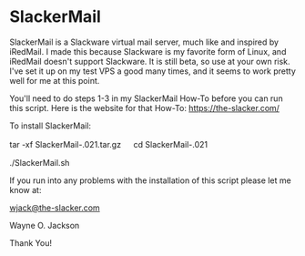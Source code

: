 # SlackerMail

SlackerMail is a Slackware virtual mail server, much like and inspired by iRedMail.
I made this because Slackware is my favorite form of Linux, and iRedMail doesn't 
support Slackware. It is still beta, so use at your own risk. I've set it up on my
test VPS a good many times, and it seems to work pretty well for me at this point.

You'll need to do steps 1-3 in my SlackerMail How-To before you can run this script.
Here is the website for that How-To: https://the-slacker.com/

To install SlackerMail:

tar -xf SlackerMail-.021.tar.gz &#12288;
cd SlackerMail-.021 

./SlackerMail.sh

If you run into any problems with the installation of this script please let me know at:

wjack@the-slacker.com

Wayne O. Jackson

Thank You!
